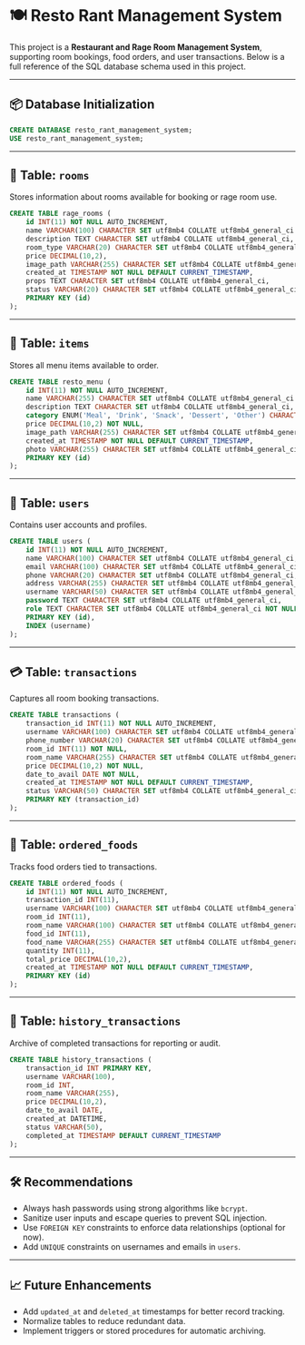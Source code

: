
# 🍽️ Resto Rant Management System

This project is a **Restaurant and Rage Room Management System**, supporting room bookings, food orders, and user transactions. Below is a full reference of the SQL database schema used in this project.

---

## 📦 Database Initialization

```sql
CREATE DATABASE resto_rant_management_system;
USE resto_rant_management_system;
```

---

## 🏨 Table: `rooms`

Stores information about rooms available for booking or rage room use.

```sql
CREATE TABLE rage_rooms (
    id INT(11) NOT NULL AUTO_INCREMENT,
    name VARCHAR(100) CHARACTER SET utf8mb4 COLLATE utf8mb4_general_ci NOT NULL,
    description TEXT CHARACTER SET utf8mb4 COLLATE utf8mb4_general_ci,
    room_type VARCHAR(20) CHARACTER SET utf8mb4 COLLATE utf8mb4_general_ci,
    price DECIMAL(10,2),
    image_path VARCHAR(255) CHARACTER SET utf8mb4 COLLATE utf8mb4_general_ci,
    created_at TIMESTAMP NOT NULL DEFAULT CURRENT_TIMESTAMP,
    props TEXT CHARACTER SET utf8mb4 COLLATE utf8mb4_general_ci,
    status VARCHAR(20) CHARACTER SET utf8mb4 COLLATE utf8mb4_general_ci NOT NULL DEFAULT 'available',
    PRIMARY KEY (id)
);
```

---

## 🍔 Table: `items`

Stores all menu items available to order.

```sql
CREATE TABLE resto_menu (
    id INT(11) NOT NULL AUTO_INCREMENT,
    name VARCHAR(255) CHARACTER SET utf8mb4 COLLATE utf8mb4_general_ci NOT NULL,
    description TEXT CHARACTER SET utf8mb4 COLLATE utf8mb4_general_ci,
    category ENUM('Meal', 'Drink', 'Snack', 'Dessert', 'Other') CHARACTER SET utf8mb4 COLLATE utf8mb4_general_ci NOT NULL,
    price DECIMAL(10,2) NOT NULL,
    image_path VARCHAR(255) CHARACTER SET utf8mb4 COLLATE utf8mb4_general_ci,
    created_at TIMESTAMP NOT NULL DEFAULT CURRENT_TIMESTAMP,
    photo VARCHAR(255) CHARACTER SET utf8mb4 COLLATE utf8mb4_general_ci,
    PRIMARY KEY (id)
);
```

---

## 👥 Table: `users`

Contains user accounts and profiles.

```sql
CREATE TABLE users (
    id INT(11) NOT NULL AUTO_INCREMENT,
    name VARCHAR(100) CHARACTER SET utf8mb4 COLLATE utf8mb4_general_ci,
    email VARCHAR(100) CHARACTER SET utf8mb4 COLLATE utf8mb4_general_ci,
    phone VARCHAR(20) CHARACTER SET utf8mb4 COLLATE utf8mb4_general_ci,
    address VARCHAR(255) CHARACTER SET utf8mb4 COLLATE utf8mb4_general_ci,
    username VARCHAR(50) CHARACTER SET utf8mb4 COLLATE utf8mb4_general_ci,
    password TEXT CHARACTER SET utf8mb4 COLLATE utf8mb4_general_ci,
    role TEXT CHARACTER SET utf8mb4 COLLATE utf8mb4_general_ci NOT NULL,
    PRIMARY KEY (id),
    INDEX (username)
);
```

---

## 💳 Table: `transactions`

Captures all room booking transactions.

```sql
CREATE TABLE transactions (
    transaction_id INT(11) NOT NULL AUTO_INCREMENT,
    username VARCHAR(100) CHARACTER SET utf8mb4 COLLATE utf8mb4_general_ci NOT NULL,
    phone_number VARCHAR(20) CHARACTER SET utf8mb4 COLLATE utf8mb4_general_ci,
    room_id INT(11) NOT NULL,
    room_name VARCHAR(255) CHARACTER SET utf8mb4 COLLATE utf8mb4_general_ci NOT NULL,
    price DECIMAL(10,2) NOT NULL,
    date_to_avail DATE NOT NULL,
    created_at TIMESTAMP NOT NULL DEFAULT CURRENT_TIMESTAMP,
    status VARCHAR(50) CHARACTER SET utf8mb4 COLLATE utf8mb4_general_ci DEFAULT 'Pending',
    PRIMARY KEY (transaction_id)
);
```

---

## 🧾 Table: `ordered_foods`

Tracks food orders tied to transactions.

```sql
CREATE TABLE ordered_foods (
    id INT(11) NOT NULL AUTO_INCREMENT,
    transaction_id INT(11),
    username VARCHAR(100) CHARACTER SET utf8mb4 COLLATE utf8mb4_general_ci,
    room_id INT(11),
    room_name VARCHAR(100) CHARACTER SET utf8mb4 COLLATE utf8mb4_general_ci,
    food_id INT(11),
    food_name VARCHAR(255) CHARACTER SET utf8mb4 COLLATE utf8mb4_general_ci,
    quantity INT(11),
    total_price DECIMAL(10,2),
    created_at TIMESTAMP NOT NULL DEFAULT CURRENT_TIMESTAMP,
    PRIMARY KEY (id)
);
```

---

## 📜 Table: `history_transactions`

Archive of completed transactions for reporting or audit.

```sql
CREATE TABLE history_transactions (
    transaction_id INT PRIMARY KEY,
    username VARCHAR(100),
    room_id INT,
    room_name VARCHAR(255),
    price DECIMAL(10,2),
    date_to_avail DATE,
    created_at DATETIME,
    status VARCHAR(50),
    completed_at TIMESTAMP DEFAULT CURRENT_TIMESTAMP
);
```

---

## 🛠 Recommendations

- Always hash passwords using strong algorithms like `bcrypt`.
- Sanitize user inputs and escape queries to prevent SQL injection.
- Use `FOREIGN KEY` constraints to enforce data relationships (optional for now).
- Add `UNIQUE` constraints on usernames and emails in `users`.

---

## 📈 Future Enhancements

- Add `updated_at` and `deleted_at` timestamps for better record tracking.
- Normalize tables to reduce redundant data.
- Implement triggers or stored procedures for automatic archiving.
